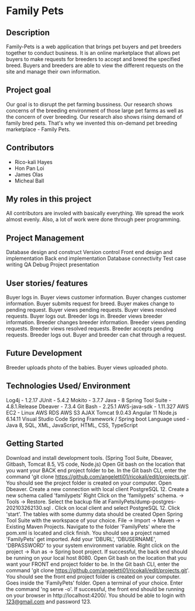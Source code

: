 # Family Pets

## Description
Family-Pets is a web application that brings pet buyers and pet breeders together to conduct business. It is an online marketplace that allows pet buyers to make requests for breeders to accept and breed the specified breed. Buyers and breeders are able to view the different requests on the site and manage their own information.

## Project goal
Our goal is to disrupt the pet farming bussiness. Our research shows concerns of the breeding environment of those large pet farms as well as the concern of over breeding. Our research also shows rising demand of family bred pets. That's why we invented this on-demand pet breeding marketplace - Family Pets.

## Contributors
- Rico-kali Hayes
- Hon Pan Loi
- James Olas
- Micheal Ball

## My roles in this project
All contributors are involed with basically everything. We spread the work almost evenly. Also, a lot of work were done through peer programming.

## Project Management
Database design and construct
Version control
Front end design and implementation
Back end implementation
Database connectivity
Test case writing
QA
Debug
Project presentation

## User stories/ features
Buyer logs in.
Buyer views customer information.
Buyer changes customer information.
Buyer submits request for breed.
Buyer makes change to pending request.
Buyer views pending requests.
Buyer views resolved requests.
Buyer logs out.
Breeder logs in.
Breeder views breeder information.
Breeder changes breeder information.
Breeder views pending requests.
Breeder views resolved requests.
Breeder accepts pending requests.
Breeder logs out.
Buyer and breeder can chat through a request.

## Future Development
Breeder uploads photo of the babies.
Buyer views uploaded photo.

## Technologies Used/ Environment
Log4j - 1.2.17
JUnit - 5.4.2
Mokito - 3.7.7
Java - 8
Spring Tool Suite - 4.8.1.Release
Dbeaver - 7.3.4
Git Bash - 2.25.1
AWS-java-sdk - 1.11.327
AWS EC2 - Linux
AWS RDS
AWS S3
AJAX
Tomcat 9.0.43
Angular 11
Node.js 6.14.11
Visual Studio Code
Spring Framework / Spring boot
Language used - Java 8, SQL, XML, JavaScript, HTML, CSS, TypeScript

## Getting Started
Download and install development tools. (Spring Tool Suite, Dbeaver, Gitbash, Tomcat 8.5, VS code, Node.js)
Open Git bash on the location that you want your BACK end project folder to be.
In the Git bash CLI, enter the command 'git clone https://github.com/angeletti01/ricokali/edit/projects.git'.
You should see the project folder is created on your computer.
Open Dbeaver.
Create a new connection with local client PostgreSQL 12.
Create a new schema called 'familypets'
Right Click on the 'familypets' schema. -> Tools -> Restore.
Select the backup file at FamilyPets/dump-postgres-202103262130.sql .
Click on local client and select PostgreSQL 12.
Click 'start'.
The tables with some dummy data should be created
Open Spring Tool Suite with the workspace of your choice.
File -> Import -> Maven -> Existing Maven Projects.
Navigate to the folder 'FamilyPets' where the pom.xml is located and click finish.
You should see a project named 'FamilyPets' get imported.
Add your 'DBURL', 'DBUSERNAME', 'DBPASSWORD' to your system environment variable.
Right click on the project -> Run as -> Spring boot project.
If successful, the back end should be running on your local host 8080.
Open Git bash on the location that you want your FRONT end project folder to be.
In the Git bash CLI, enter the command 'git clone https://github.com/angeletti01/ricokali/edit/projects.git'.
You should see the front end project folder is created on your computer.
Goes inside the 'FamilyPets' folder.
Open a terminal of your choice.
Enter the command 'ng serve -o'.
If successful, the front end should be running on your browser in http://localhost:4200/.
You should be able to login with 123@gmail.com and password 123.





